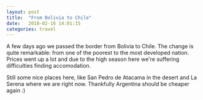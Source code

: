 ```yaml
---
layout: post
title:  "From Bolivia to Chile"
date:   2010-02-16 14:01:15 
categories: travel 
---
```

A few days ago we passed the border from Bolivia to Chile. The change is quite remarkable: from one of the poorest to the most developed nation. Prices went up a lot and due to the high season here we're suffering difficulties finding accomodation.

Still some nice places here, like San Pedro de Atacama in the desert and La Serena where we are right now. Thankfully Argentina should be cheaper again :)
